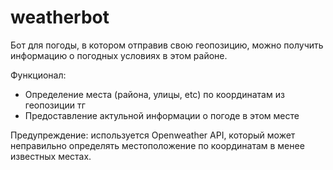 # weatherbot
Бот для погоды, в котором отправив свою геопозицию, можно получить информацию о
погодных условиях в этом районе.

Функционал:
- Определение места (района, улицы, etc) по координатам из геопозиции тг
- Предоставление актульной информации о погоде в этом месте

Предупреждение: используется Openweather API, который может неправильно
определять местоположение по координатам в менее известных местах.


